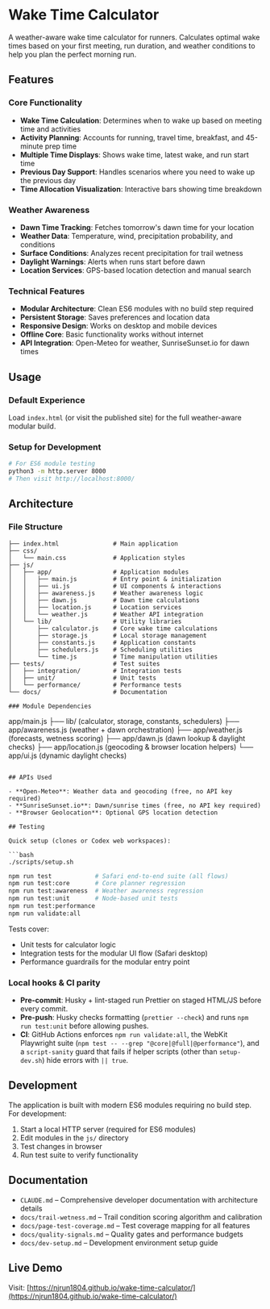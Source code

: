 # Wake Time Calculator

A weather-aware wake time calculator for runners. Calculates optimal wake times based on your first meeting, run duration, and weather conditions to help you plan the perfect morning run.

## Features

### Core Functionality
- **Wake Time Calculation**: Determines when to wake up based on meeting time and activities
- **Activity Planning**: Accounts for running, travel time, breakfast, and 45-minute prep time
- **Multiple Time Displays**: Shows wake time, latest wake, and run start time
- **Previous Day Support**: Handles scenarios where you need to wake up the previous day
- **Time Allocation Visualization**: Interactive bars showing time breakdown

### Weather Awareness
- **Dawn Time Tracking**: Fetches tomorrow's dawn time for your location
- **Weather Data**: Temperature, wind, precipitation probability, and conditions
- **Surface Conditions**: Analyzes recent precipitation for trail wetness
- **Daylight Warnings**: Alerts when runs start before dawn
- **Location Services**: GPS-based location detection and manual search

### Technical Features
- **Modular Architecture**: Clean ES6 modules with no build step required
- **Persistent Storage**: Saves preferences and location data
- **Responsive Design**: Works on desktop and mobile devices
- **Offline Core**: Basic functionality works without internet
- **API Integration**: Open-Meteo for weather, SunriseSunset.io for dawn times

## Usage

### Default Experience
Load `index.html` (or visit the published site) for the full weather-aware modular build.

### Setup for Development
```bash
# For ES6 module testing
python3 -m http.server 8000
# Then visit http://localhost:8000/
```

## Architecture

### File Structure
```
├── index.html               # Main application
├── css/
│   └── main.css             # Application styles
├── js/
│   ├── app/                 # Application modules
│   │   ├── main.js          # Entry point & initialization
│   │   ├── ui.js            # UI components & interactions
│   │   ├── awareness.js     # Weather awareness logic
│   │   ├── dawn.js          # Dawn time calculations
│   │   ├── location.js      # Location services
│   │   └── weather.js       # Weather API integration
│   └── lib/                 # Utility libraries
│       ├── calculator.js    # Core wake time calculations
│       ├── storage.js       # Local storage management
│       ├── constants.js     # Application constants
│       ├── schedulers.js    # Scheduling utilities
│       └── time.js          # Time manipulation utilities
├── tests/                   # Test suites
│   ├── integration/         # Integration tests
│   ├── unit/                # Unit tests
│   └── performance/         # Performance tests
└── docs/                    # Documentation

### Module Dependencies
```
app/main.js
├── lib/ (calculator, storage, constants, schedulers)
├── app/awareness.js (weather + dawn orchestration)
├── app/weather.js (forecasts, wetness scoring)
├── app/dawn.js (dawn lookup & daylight checks)
├── app/location.js (geocoding & browser location helpers)
└── app/ui.js (dynamic daylight checks)
```

## APIs Used

- **Open-Meteo**: Weather data and geocoding (free, no API key required)
- **SunriseSunset.io**: Dawn/sunrise times (free, no API key required)
- **Browser Geolocation**: Optional GPS location detection

## Testing

Quick setup (clones or Codex web workspaces):

```bash
./scripts/setup.sh
```

```bash
npm run test            # Safari end-to-end suite (all flows)
npm run test:core       # Core planner regression
npm run test:awareness  # Weather awareness regression
npm run test:unit       # Node-based unit tests
npm run test:performance
npm run validate:all
```

Tests cover:
- Unit tests for calculator logic
- Integration tests for the modular UI flow (Safari desktop)
- Performance guardrails for the modular entry point

### Local hooks & CI parity

- **Pre-commit**: Husky + lint-staged run Prettier on staged HTML/JS before every commit.
- **Pre-push**: Husky checks formatting (`prettier --check`) and runs `npm run test:unit` before allowing pushes.
- **CI**: GitHub Actions enforces `npm run validate:all`, the WebKit Playwright suite (`npm test -- --grep "@core|@full|@performance"`), and a `script-sanity` guard that fails if helper scripts (other than `setup-dev.sh`) hide errors with `|| true`.

## Development

The application is built with modern ES6 modules requiring no build step. For development:

1. Start a local HTTP server (required for ES6 modules)
2. Edit modules in the `js/` directory
3. Test changes in browser
4. Run test suite to verify functionality

## Documentation

- `CLAUDE.md` – Comprehensive developer documentation with architecture details
- `docs/trail-wetness.md` – Trail condition scoring algorithm and calibration
- `docs/page-test-coverage.md` – Test coverage mapping for all features
- `docs/quality-signals.md` – Quality gates and performance budgets
- `docs/dev-setup.md` – Development environment setup guide

## Live Demo

Visit: [https://njrun1804.github.io/wake-time-calculator/](https://njrun1804.github.io/wake-time-calculator/)
